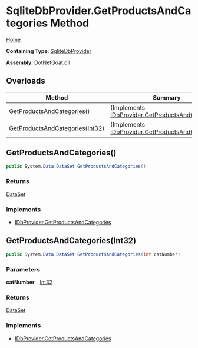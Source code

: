 # SqliteDbProvider\.GetProductsAndCategories Method

[Home](../../../../../../../README.md)

**Containing Type**: [SqliteDbProvider](../README.md)

**Assembly**: DotNetGoat\.dll

## Overloads

| Method | Summary |
| ------ | ------- |
| [GetProductsAndCategories()](#OWASP_WebGoat_NET_App_Code_DB_SqliteDbProvider_GetProductsAndCategories) |  \(Implements [IDbProvider.GetProductsAndCategories](../../IDbProvider/GetProductsAndCategories/README.md#OWASP_WebGoat_NET_App_Code_DB_IDbProvider_GetProductsAndCategories)\) |
| [GetProductsAndCategories(Int32)](#OWASP_WebGoat_NET_App_Code_DB_SqliteDbProvider_GetProductsAndCategories_System_Int32_) |  \(Implements [IDbProvider.GetProductsAndCategories](../../IDbProvider/GetProductsAndCategories/README.md#OWASP_WebGoat_NET_App_Code_DB_IDbProvider_GetProductsAndCategories_System_Int32_)\) |

## GetProductsAndCategories\(\) <a id="OWASP_WebGoat_NET_App_Code_DB_SqliteDbProvider_GetProductsAndCategories"></a>

```csharp
public System.Data.DataSet GetProductsAndCategories()
```

### Returns

[DataSet](https://docs.microsoft.com/en-us/dotnet/api/system.data.dataset)

### Implements

* [IDbProvider.GetProductsAndCategories](../../IDbProvider/GetProductsAndCategories/README.md#OWASP_WebGoat_NET_App_Code_DB_IDbProvider_GetProductsAndCategories)

## GetProductsAndCategories\(Int32\) <a id="OWASP_WebGoat_NET_App_Code_DB_SqliteDbProvider_GetProductsAndCategories_System_Int32_"></a>

```csharp
public System.Data.DataSet GetProductsAndCategories(int catNumber)
```

### Parameters

**catNumber** &ensp; [Int32](https://docs.microsoft.com/en-us/dotnet/api/system.int32)

### Returns

[DataSet](https://docs.microsoft.com/en-us/dotnet/api/system.data.dataset)

### Implements

* [IDbProvider.GetProductsAndCategories](../../IDbProvider/GetProductsAndCategories/README.md#OWASP_WebGoat_NET_App_Code_DB_IDbProvider_GetProductsAndCategories_System_Int32_)
